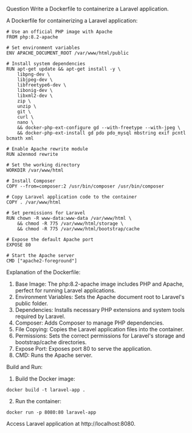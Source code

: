 Question
Write a Dockerfile to containerize a Laravel application.




A Dockerfile for containerizing a Laravel application:

```
# Use an official PHP image with Apache
FROM php:8.2-apache

# Set environment variables
ENV APACHE_DOCUMENT_ROOT /var/www/html/public

# Install system dependencies
RUN apt-get update && apt-get install -y \
    libpng-dev \
    libjpeg-dev \
    libfreetype6-dev \
    libonig-dev \
    libxml2-dev \
    zip \
    unzip \
    git \
    curl \
    nano \
    && docker-php-ext-configure gd --with-freetype --with-jpeg \
    && docker-php-ext-install gd pdo pdo_mysql mbstring exif pcntl bcmath xml

# Enable Apache rewrite module
RUN a2enmod rewrite

# Set the working directory
WORKDIR /var/www/html

# Install Composer
COPY --from=composer:2 /usr/bin/composer /usr/bin/composer

# Copy Laravel application code to the container
COPY . /var/www/html

# Set permissions for Laravel
RUN chown -R www-data:www-data /var/www/html \
    && chmod -R 775 /var/www/html/storage \
    && chmod -R 775 /var/www/html/bootstrap/cache

# Expose the default Apache port
EXPOSE 80

# Start the Apache server
CMD ["apache2-foreground"]
```

Explanation of the Dockerfile:

1. Base Image: The php:8.2-apache image includes PHP and Apache, perfect for running Laravel applications.
2. Environment Variables: Sets the Apache document root to Laravel's public folder.
3. Dependencies: Installs necessary PHP extensions and system tools required by Laravel.
4. Composer: Adds Composer to manage PHP dependencies.
5. File Copying: Copies the Laravel application files into the container.
6. Permissions: Sets the correct permissions for Laravel's storage and bootstrap/cache directories.
7. Expose Port: Exposes port 80 to serve the application.
8. CMD: Runs the Apache server.

Build and Run:
1. Build the Docker image:
```
docker build -t laravel-app .
```
2. Run the container:
```
docker run -p 8080:80 laravel-app
```


Access Laravel application at http://localhost:8080.
